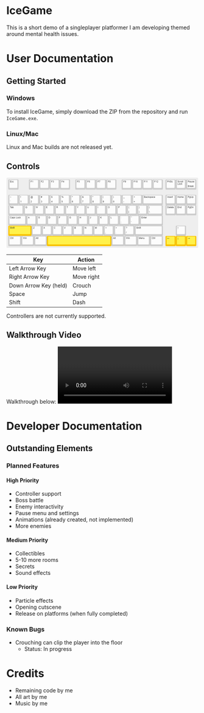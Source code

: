 # IceGame
This is a short demo of a singleplayer platformer I am developing themed around mental health issues.
# User Documentation
## Getting Started
### Windows
To install IceGame, simply download the ZIP from the repository and run ``IceGame.exe``.
### Linux/Mac
Linux and Mac builds are not released yet.
## Controls
![Control layout on a keyboard.](/keyboard-layout.png)

| Key | Action |
| --- | --- |
| Left Arrow Key | Move left |
| Right Arrow Key | Move right |
| Down Arrow Key (held) | Crouch |
| Space | Jump |
| Shift | Dash |

Controllers are not currently supported.
## Walkthrough Video
Walkthrough below:
<video src="IceGame_Walkthrough.mp4" >

# Developer Documentation

## Outstanding Elements

### Planned Features
#### High Priority
- Controller support
- Boss battle
- Enemy interactivity
- Pause menu and settings
- Animations (already created, not implemented)
- More enemies
#### Medium Priority
- Collectibles
- 5-10 more rooms
- Secrets
- Sound effects
#### Low Priority
- Particle effects
- Opening cutscene
- Release on platforms (when fully completed)
### Known Bugs
- Crouching can clip the player into the floor 
    - Status: In progress
 
# Credits

- Remaining code by me
- All art by me
- Music by me
